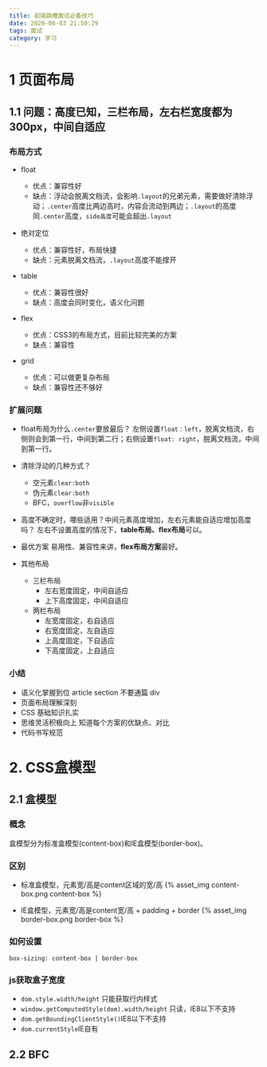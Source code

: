 ```yaml
---
title: 前端跳槽面试必备技巧
date: 2020-06-03 21:50:29
tags: 面试
category: 学习
---
```


# 1 页面布局
## 1.1 问题：高度已知，三栏布局，左右栏宽度都为300px，中间自适应
### 布局方式

<script async src="//jsfiddle.net/littlebaozi/qnxagtsb/embed/html,css,result/"></script>

* float
  * 优点：兼容性好
  * 缺点：浮动会脱离文档流，会影响`.layout`的兄弟元素，需要做好清除浮动；`.center`高度比两边高时，内容会流动到两边；`.layout`的高度同`.center`高度，`side高度`可能会超出`.layout`

* 绝对定位
  * 优点：兼容性好，布局快捷
  * 缺点：元素脱离文档流，`.layout`高度不能撑开

* table
  * 优点：兼容性很好
  * 缺点：高度会同时变化，语义化问题

* flex
  * 优点：CSS3的布局方式，目前比较完美的方案
  * 缺点：兼容性

* grid
  * 优点：可以做更复杂布局
  * 缺点：兼容性还不够好

### 扩展问题
* float布局为什么`.center`要放最后？
  左侧设置`float：left`，脱离文档流，右侧则会到第一行，中间到第二行；右侧设置`float: right`，脱离文档流，中间到第一行。

* 清除浮动的几种方式？
  * 空元素`clear:both`
  * 伪元素`clear:both`
  * BFC，`overflow`非`visible`

* 高度不确定时，哪些适用？中间元素高度增加，左右元素能自适应增加高度吗？
  左右不设置高度的情况下，**table布局、flex布局**可以。

* 最优方案
  易用性、兼容性来讲，**flex布局方案**最好。

* 其他布局
  * 三栏布局
    * 左右宽度固定，中间自适应
    * 上下高度固定，中间自适应
  * 两栏布局
    * 左宽度固定，右自适应
    * 右宽度固定，左自适应
    * 上高度固定，下自适应
    * 下高度固定，上自适应
### 小结
* 语义化掌握到位 article section 不要通篇 div
* 页面布局理解深刻
* CSS 基础知识扎实
* 思维灵活积极向上 知道每个方案的优缺点、对比
* 代码书写规范

# 2. CSS盒模型
## 2.1 盒模型
### 概念
盒模型分为标准盒模型(content-box)和IE盒模型(border-box)。

### 区别
* 标准盒模型，元素宽/高是content区域的宽/高
{% asset_img content-box.png content-box %}

* IE盒模型，元素宽/高是content宽/高 + padding + border
{% asset_img border-box.png border-box %}

### 如何设置
`box-sizing: content-box | border-box`

### js获取盒子宽度
* `dom.style.width/height` 只能获取行内样式
* `window.getComputedStyle(dom).width/height` 只读，IE8以下不支持
* `dom.getBoundingClientStyle()`IE8以下不支持
* `dom.currentStyle`IE自有

## 2.2 BFC